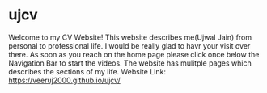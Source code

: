 # ujcv
Welcome to my CV Website! This website describes me(Ujwal Jain) from personal to professional life. I would be really glad to havr your visit over there. As soon as you reach on the home page please click once below the Navigation Bar to start the videos. The website has mulitple pages which describes the sections of my life. Website Link: https://veeruj2000.github.io/ujcv/
